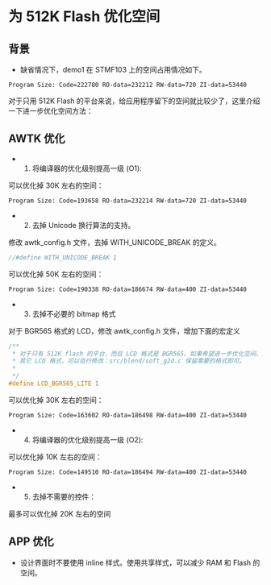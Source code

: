 # 为 512K Flash 优化空间

## 背景

* 缺省情况下，demo1 在 STMF103 上的空间占用情况如下。

```
Program Size: Code=222780 RO-data=232212 RW-data=720 ZI-data=53440  
```

对于只用 512K Flash 的平台来说，给应用程序留下的空间就比较少了，这里介绍一下进一步优化空间方法：

## AWTK 优化

* 1. 将编译器的优化级别提高一级 (O1):

可以优化掉 30K 左右的空间：

```
Program Size: Code=193658 RO-data=232214 RW-data=720 ZI-data=53440  
```

* 2. 去掉 Unicode 换行算法的支持。

修改 awtk\_config.h 文件，去掉 WITH\_UNICODE\_BREAK 的定义。

```c
//#define WITH_UNICODE_BREAK 1
```

可以优化掉 50K 左右的空间：

```
Program Size: Code=190338 RO-data=186674 RW-data=400 ZI-data=53440  
```

* 3. 去掉不必要的 bitmap 格式

对于 BGR565 格式的 LCD，修改 awtk\_config.h 文件，增加下面的宏定义

```c
/**
 * 对于只有 512K flash 的平台，而且 LCD 格式是 BGR565。如果希望进一步优化空间，去掉多余的 bitmap 格式支持代码。请定义本宏。
 * 其它 LCD 格式，可以自行修改：src/blend/soft_g2d.c 保留需要的格式即可。
 *
 */
#define LCD_BGR565_LITE 1
```

可以优化掉 30K 左右的空间：

```
Program Size: Code=163602 RO-data=186498 RW-data=400 ZI-data=53440  
```

* 4. 将编译器的优化级别提高一级 (O2):

可以优化掉 10K 左右的空间：

```
Program Size: Code=149510 RO-data=186494 RW-data=400 ZI-data=53440  
```

* 5. 去掉不需要的控件：

最多可以优化掉 20K 左右的空间

## APP 优化

* 设计界面时不要使用 inline 样式。使用共享样式，可以减少 RAM 和 Flash 的空间。
